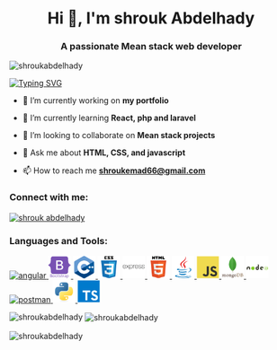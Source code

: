 <h1 align="center">Hi 👋, I'm shrouk Abdelhady</h1>
<h3 align="center">A passionate Mean stack web developer</h3>

<p align="left"> <img src="https://komarev.com/ghpvc/?username=shroukabdelhady&label=Profile%20views&color=0e75b6&style=flat" alt="shroukabdelhady" /> </p>

[![Typing SVG](https://readme-typing-svg.herokuapp.com?size=40&vCenter=true&width=700&height=70&lines=Welcome+to+my+GitHub+Profile+)](https://git.io/typing-svg)

- 🔭 I’m currently working on **my portfolio**

- 🌱 I’m currently learning **React, php and laravel**

- 👯 I’m looking to collaborate on **Mean stack projects**

- 💬 Ask me about **HTML, CSS, and javascript**

- 📫 How to reach me **shroukemad66@gmail.com**

<h3 align="left">Connect with me:</h3>
<p align="left">
<a href="https://linkedin.com/in/shrouk abdelhady" target="blank"><img align="center" src="https://raw.githubusercontent.com/rahuldkjain/github-profile-readme-generator/master/src/images/icons/Social/linked-in-alt.svg" alt="shrouk abdelhady" height="30" width="40" /></a>
</p>

<h3 align="left">Languages and Tools:</h3>
<p align="left"> <a href="https://angular.io" target="_blank" rel="noreferrer"> <img src="https://angular.io/assets/images/logos/angular/angular.svg" alt="angular" width="40" height="40"/> </a> <a href="https://getbootstrap.com" target="_blank" rel="noreferrer"> <img src="https://raw.githubusercontent.com/devicons/devicon/master/icons/bootstrap/bootstrap-plain-wordmark.svg" alt="bootstrap" width="40" height="40"/> </a> <a href="https://www.w3schools.com/cpp/" target="_blank" rel="noreferrer"> <img src="https://raw.githubusercontent.com/devicons/devicon/master/icons/cplusplus/cplusplus-original.svg" alt="cplusplus" width="40" height="40"/> </a> <a href="https://www.w3schools.com/css/" target="_blank" rel="noreferrer"> <img src="https://raw.githubusercontent.com/devicons/devicon/master/icons/css3/css3-original-wordmark.svg" alt="css3" width="40" height="40"/> </a> <a href="https://expressjs.com" target="_blank" rel="noreferrer"> <img src="https://raw.githubusercontent.com/devicons/devicon/master/icons/express/express-original-wordmark.svg" alt="express" width="40" height="40"/> </a> <a href="https://www.w3.org/html/" target="_blank" rel="noreferrer"> <img src="https://raw.githubusercontent.com/devicons/devicon/master/icons/html5/html5-original-wordmark.svg" alt="html5" width="40" height="40"/> </a> <a href="https://www.java.com" target="_blank" rel="noreferrer"> <img src="https://raw.githubusercontent.com/devicons/devicon/master/icons/java/java-original.svg" alt="java" width="40" height="40"/> </a> <a href="https://developer.mozilla.org/en-US/docs/Web/JavaScript" target="_blank" rel="noreferrer"> <img src="https://raw.githubusercontent.com/devicons/devicon/master/icons/javascript/javascript-original.svg" alt="javascript" width="40" height="40"/> </a> <a href="https://www.mongodb.com/" target="_blank" rel="noreferrer"> <img src="https://raw.githubusercontent.com/devicons/devicon/master/icons/mongodb/mongodb-original-wordmark.svg" alt="mongodb" width="40" height="40"/> </a> <a href="https://nodejs.org" target="_blank" rel="noreferrer"> <img src="https://raw.githubusercontent.com/devicons/devicon/master/icons/nodejs/nodejs-original-wordmark.svg" alt="nodejs" width="40" height="40"/> </a> <a href="https://postman.com" target="_blank" rel="noreferrer"> <img src="https://www.vectorlogo.zone/logos/getpostman/getpostman-icon.svg" alt="postman" width="40" height="40"/> </a> <a href="https://www.python.org" target="_blank" rel="noreferrer"> <img src="https://raw.githubusercontent.com/devicons/devicon/master/icons/python/python-original.svg" alt="python" width="40" height="40"/> </a> <a href="https://www.typescriptlang.org/" target="_blank" rel="noreferrer"> <img src="https://raw.githubusercontent.com/devicons/devicon/master/icons/typescript/typescript-original.svg" alt="typescript" width="40" height="40"/> </a> </p>

<p><img align="left" src="https://github-readme-stats.vercel.app/api/top-langs?username=shroukabdelhady&show_icons=true&locale=en&layout=compact" alt="shroukabdelhady" /></p>

<p>&nbsp;<img align="center" src="https://github-readme-stats.vercel.app/api?username=shroukabdelhady&show_icons=true&locale=en" alt="shroukabdelhady" /></p>

<p><img align="center" src="https://github-readme-streak-stats.herokuapp.com/?user=shroukabdelhady&" alt="shroukabdelhady" /></p>

